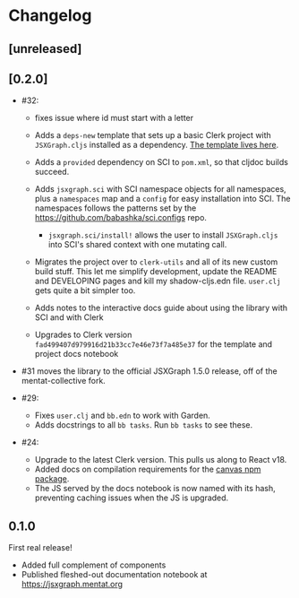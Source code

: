 # Changelog

## [unreleased]

## [0.2.0]

- #32:

  - fixes issue where id must start with a letter

  - Adds a `deps-new` template that sets up a basic Clerk project with
    `JSXGraph.cljs` installed as a dependency. [The template lives
    here](https://github.com/mentat-collective/JSXGraph.cljs/tree/main/resources/jsxgraph/clerk).

  - Adds a `provided` dependency on SCI to `pom.xml`, so that cljdoc builds
    succeed.

  - Adds `jsxgraph.sci` with SCI namespace objects for all namespaces, plus a
    `namespaces` map and a `config` for easy installation into SCI. The
    namespaces follows the patterns set by the
    https://github.com/babashka/sci.configs repo.

    - `jsxgraph.sci/install!` allows the user to install `JSXGraph.cljs` into
      SCI's shared context with one mutating call.

  - Migrates the project over to `clerk-utils` and all of its new custom build
    stuff. This let me simplify development, update the README and DEVELOPING
    pages and kill my shadow-cljs.edn file. `user.clj` gets quite a bit simpler
    too.

  - Adds notes to the interactive docs guide about using the library with SCI
    and with Clerk

  - Upgrades to Clerk version `fad499407d979916d21b33cc7e46e73f7a485e37` for the
    template and project docs notebook

- #31 moves the library to the official JSXGraph 1.5.0 release, off of the
  mentat-collective fork.

- #29:

  - Fixes `user.clj` and `bb.edn` to work with Garden.
  - Adds docstrings to all `bb tasks`. Run `bb tasks` to see these.

- #24:

  - Upgrade to the latest Clerk version. This pulls us along to React v18.
  - Added docs on compilation requirements for the [canvas npm
    package](https://www.npmjs.com/package/canvas).
  - The JS served by the docs notebook is now named with its hash, preventing
    caching issues when the JS is upgraded.

## 0.1.0

First real release!

- Added full complement of components
- Published fleshed-out documentation notebook at https://jsxgraph.mentat.org
